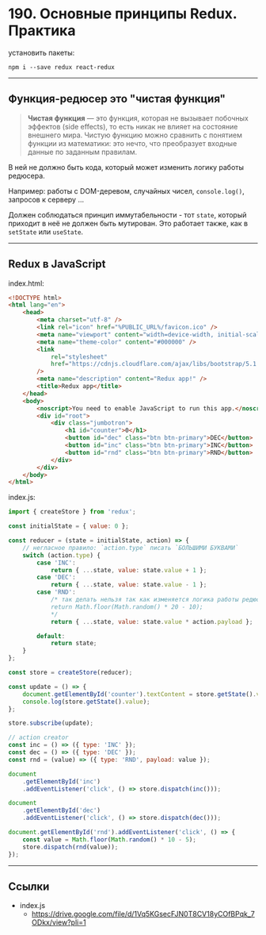 # 190. Основные принципы Redux. Практика

установить пакеты:

    npm i --save redux react-redux

---

## Функция-редюсер это "чистая функция"

> **Чистая функция** — это функция, которая не вызывает побочных эффектов (side effects), то есть никак не влияет на состояние внешнего мира. Чистую функцию можно сравнить с понятием функции из математики: это нечто, что преобразует входные данные по заданным правилам.

В ней не должно быть кода, который может изменить логику работы редюсера.

Например: работы с DOM-деревом, случайных чисел, `console.log()`, запросов к серверу ...

Должен соблюдаться принцип иммутабельности - тот `state`, который приходит в неё не должен быть мутирован. Это работает также, как в `setState` или `useState`.

---

## Redux в JavaScript

index.html:

```html
<!DOCTYPE html>
<html lang="en">
	<head>
		<meta charset="utf-8" />
		<link rel="icon" href="%PUBLIC_URL%/favicon.ico" />
		<meta name="viewport" content="width=device-width, initial-scale=1" />
		<meta name="theme-color" content="#000000" />
		<link
			rel="stylesheet"
			href="https://cdnjs.cloudflare.com/ajax/libs/bootstrap/5.1.3/css/bootstrap.min.css"
		/>
		<meta name="description" content="Redux app!" />
		<title>Redux app</title>
	</head>
	<body>
		<noscript>You need to enable JavaScript to run this app.</noscript>
		<div id="root">
			<div class="jumbotron">
				<h1 id="counter">0</h1>
				<button id="dec" class="btn btn-primary">DEC</button>
				<button id="inc" class="btn btn-primary">INC</button>
				<button id="rnd" class="btn btn-primary">RND</button>
			</div>
		</div>
	</body>
</html>
```

index.js:

```javascript
import { createStore } from 'redux';

const initialState = { value: 0 };

const reducer = (state = initialState, action) => {
	// негласное правило: `action.type` писать `БОЛЬШИМИ БУКВАМИ`
	switch (action.type) {
		case 'INC':
			return { ...state, value: state.value + 1 };
		case 'DEC':
			return { ...state, value: state.value - 1 };
		case 'RND':
			/* так делать нельзя так как изменяется логика работы редюсера
			return Math.floor(Math.random() * 20 - 10);
			*/
			return { ...state, value: state.value * action.payload };

		default:
			return state;
	}
};

const store = createStore(reducer);

const update = () => {
	document.getElementById('counter').textContent = store.getState().value;
	console.log(store.getState().value);
};

store.subscribe(update);

// action creator
const inc = () => ({ type: 'INC' });
const dec = () => ({ type: 'DEC' });
const rnd = (value) => ({ type: 'RND', payload: value });

document
	.getElementById('inc')
	.addEventListener('click', () => store.dispatch(inc()));

document
	.getElementById('dec')
	.addEventListener('click', () => store.dispatch(dec()));

document.getElementById('rnd').addEventListener('click', () => {
	const value = Math.floor(Math.random() * 10 - 5);
	store.dispatch(rnd(value));
});
```

---

## Ссылки

- index.js
  - https://drive.google.com/file/d/1Vq5KGsecFJN0T8CV18yCOfBPqk_7ODkx/view?pli=1
